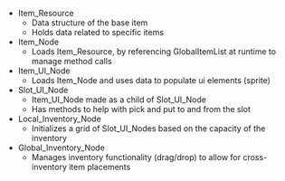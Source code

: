 * Item_Resource
	* Data structure of the base item
	* Holds data related to specific items
* Item_Node
	* Loads Item_Resource, by referencing GlobalItemList at runtime to manage method calls
* Item_UI_Node
	* Loads Item_Node and uses data to populate ui elements (sprite)
* Slot_UI_Node
	* Item_UI_Node made as a child of Slot_UI_Node
	* Has methods to help with pick and put to and from the slot
* Local_Inventory_Node
	* Initializes a grid of Slot_UI_Nodes based on the capacity of the inventory
* Global_Inventory_Node
	* Manages inventory functionality (drag/drop) to allow for cross-inventory item placements